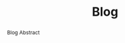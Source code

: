---
title: Blog
postTime: 2020/1/1 12:00
abstract: Blog Abstract
comment: 0
isAutoTranslated: false
# codePaths:
#   foo.js
---